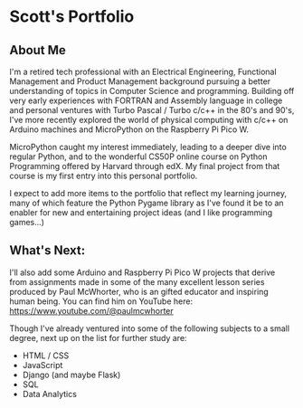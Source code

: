 # Scott's Portfolio
## About Me
I'm a retired tech professional with an Electrical Engineering, Functional Management and Product Management background pursuing a better understanding of topics in Computer Science and programming. Building off very early experiences with FORTRAN and Assembly language in college and personal ventures with Turbo Pascal / Turbo c/c++ in the 80's and 90's, I've more recently explored the world of physical computing with c/c++ on Arduino machines and MicroPython on the Raspberry Pi Pico W.

MicroPython caught my interest immediately, leading to a deeper dive into regular Python, and to the wonderful CS50P online course on Python Programming offered by Harvard through edX. My final project from that course is my first entry into this personal portfolio.

I expect to add more items to the portfolio that reflect my learning journey, many of which feature the Python Pygame library as I've found it be to an enabler for new and entertaining project ideas (and I like programming games...)

## What's Next:
I'll also add some Arduino and Raspberry Pi Pico W projects that derive from assignments made in some of the many excellent lesson series produced by Paul McWhorter, who is an gifted educator and inspiring human being. You can find him on YouTube here: <https://www.youtube.com/@paulmcwhorter>

Though I've already ventured into some of the following subjects to a small degree, next up on the list for further study are:
* HTML / CSS
* JavaScript
* Django (and maybe Flask)
* SQL
* Data Analytics


